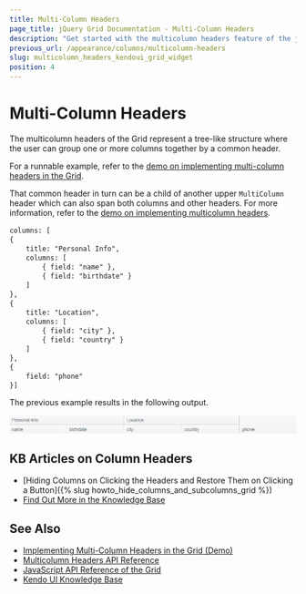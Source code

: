 ```yaml
---
title: Multi-Column Headers
page_title: jQuery Grid Documentation - Multi-Column Headers
description: "Get started with the multicolumn headers feature of the jQuery Grid by Kendo UI allowing you to group together one or more columns by a common header."
previous_url: /appearance/columns/multicolumn-headers
slug: multicolumn_headers_kendoui_grid_widget
position: 4
---
```


# Multi-Column Headers

The multicolumn headers of the Grid represent a tree-like structure where the user can group one or more columns together by a common header.

For a runnable example, refer to the [demo on implementing multi-column headers in the Grid](https://demos.telerik.com/kendo-ui/grid/multicolumnheaders).

That common header in turn can be a child of another upper `MultiColumn` header which can also span both columns and other headers. For more information, refer to the [demo on implementing multicolumn headers](https://demos.telerik.com/kendo-ui/grid/multicolumnheaders).

    columns: [
    {
        title: "Personal Info",
        columns: [
            { field: "name" },
            { field: "birthdate" }
        ]
    },
    {
        title: "Location",
        columns: [
            { field: "city" },
            { field: "country" }
        ]
    },
    {
        field: "phone"
    }]

The previous example results in the following output.

<img src="multicolumn-headers.png">

## KB Articles on Column Headers

* [Hiding Columns on Clicking the Headers and Restore Them on Clicking a Button]({% slug howto_hide_columns_and_subcolumns_grid %})
* [Find Out More in the Knowledge Base](/knowledge-base)

## See Also

* [Implementing Multi-Column Headers in the Grid (Demo)](https://demos.telerik.com/kendo-ui/grid/multicolumnheaders)
* [Multicolumn Headers API Reference](/api/javascript/ui/grid/configuration/columns.columns)
* [JavaScript API Reference of the Grid](/api/javascript/ui/grid)
* [Kendo UI Knowledge Base](/knowledge-base)
